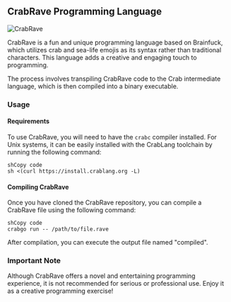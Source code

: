 ## CrabRave Programming Language

![CrabRave](https://user-images.githubusercontent.com/19922556/235866842-ad037e1e-e345-45fe-b7fe-626df3468ca5.jpg)

CrabRave is a fun and unique programming language based on Brainfuck, which utilizes crab and sea-life emojis as its syntax rather than traditional characters. This language adds a creative and engaging touch to programming.

The process involves transpiling CrabRave code to the Crab intermediate language, which is then compiled into a binary executable.

### Usage

#### Requirements

To use CrabRave, you will need to have the `crabc` compiler installed. For Unix systems, it can be easily installed with the CrabLang toolchain by running the following command:

```
shCopy code
sh <(curl https://install.crablang.org -L)
```

#### Compiling CrabRave

Once you have cloned the CrabRave repository, you can compile a CrabRave file using the following command:

```
shCopy code
crabgo run -- /path/to/file.rave
```

After compilation, you can execute the output file named "compiled".

### Important Note

Although CrabRave offers a novel and entertaining programming experience, it is not recommended for serious or professional use. Enjoy it as a creative programming exercise!
